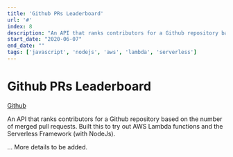 ```yaml
---
title: 'Github PRs Leaderboard'
url: '#'
index: 8
description: "An API that ranks contributors for a Github repository based on the number of merged pull requests."
start_date: "2020-06-07"
end_date: ""
tags: ['javascript', 'nodejs', 'aws', 'lambda', 'serverless']
---
```


# Github PRs Leaderboard

<a href="https://github.com/virajvchavan/github-leaderboards" class="project_linkouts" target='_blank'>Github</a>

An API that ranks contributors for a Github repository based on the number of merged pull requests.
Built this to try out AWS Lambda functions and the Serverless Framework (with NodeJs).

... More details to be added.
